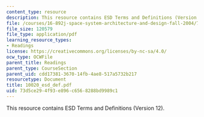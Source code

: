 ```yaml
---
content_type: resource
description: This resource contains ESD Terms and Definitions (Version 12).
file: /courses/16-892j-space-system-architecture-and-design-fall-2004/73d5ce294f93e896c6568288bd9989c1_10020_esd_def.pdf
file_size: 120579
file_type: application/pdf
learning_resource_types:
- Readings
license: https://creativecommons.org/licenses/by-nc-sa/4.0/
ocw_type: OCWFile
parent_title: Readings
parent_type: CourseSection
parent_uid: cdd17381-3670-14fb-4ae8-517a5732b217
resourcetype: Document
title: 10020_esd_def.pdf
uid: 73d5ce29-4f93-e896-c656-8288bd9989c1
---
```

This resource contains ESD Terms and Definitions (Version 12).